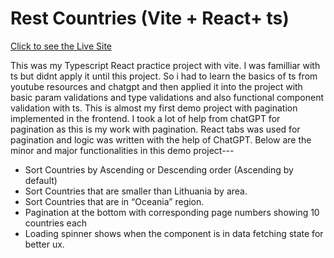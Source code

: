 
# Rest Countries (Vite + React+ ts)
[Click to see the Live Site](https://rest-countries-woad-three.vercel.app/)

 
 





This was my Typescript React practice project with vite. I was familliar with ts but didnt apply it until this project. So i had to learn the basics of ts from youtube resources and chatgpt and then applied it into the project with basic param validations and type validations and also functional component validation with ts. This is almost my first demo project with pagination implemented in the frontend. I took a lot of help from chatGPT for pagination as this is my work with pagination. React tabs was used for pagination and logic was written with the help of ChatGPT. 
Below are the minor and major functionalities in this demo project---




- Sort Countries by Ascending or Descending order (Ascending by default)
- Sort Countries that are smaller than Lithuania by area.
- Sort Countries that are in “Oceania” region.
- Pagination at the bottom with corresponding page numbers showing 10 countries each
- Loading spinner shows when the component is in data fetching state for better ux.

